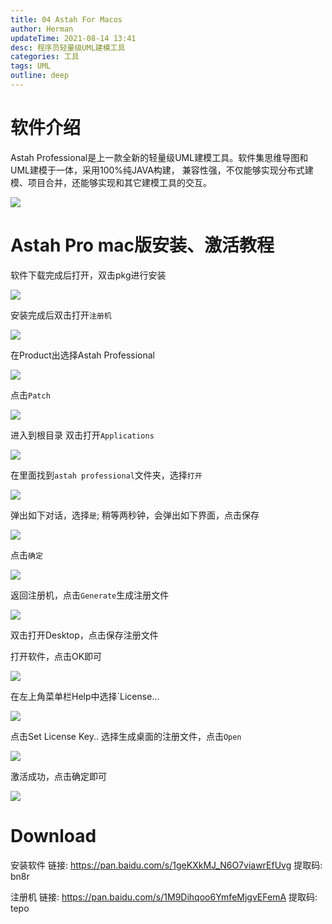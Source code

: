 ```yaml
---
title: 04 Astah For Macos
author: Herman
updateTime: 2021-08-14 13:41
desc: 程序员轻量级UML建模工具
categories: 工具
tags: UML
outline: deep
---
```


# 软件介绍
Astah Professional是上一款全新的轻量级UML建模工具。软件集思维导图和UML建模于一体，采用100%纯JAVA构建， 兼容性强，不仅能够实现分布式建模、项目合并，还能够实现和其它建模工具的交互。

![](https://cdn.jsdelivr.net/gh/silently9527/images/008i3skNgy1gu0dp624saj615q0u077502.jpg)

# Astah Pro mac版安装、激活教程

软件下载完成后打开，双击pkg进行安装

![](https://cdn.jsdelivr.net/gh/silently9527/images/008i3skNgy1gu0dqa5cznj61f40o8dgg02.jpg)

安装完成后双击打开`注册机`

![](https://cdn.jsdelivr.net/gh/silently9527/images/008i3skNgy1gu0drtz9qej615w0g43zg02.jpg)

在Product出选择Astah Professional

![](https://cdn.jsdelivr.net/gh/silently9527/images/008i3skNgy1gu0dsbz95aj60uo0rm42t02.jpg)

点击`Patch`

![](https://cdn.jsdelivr.net/gh/silently9527/images/008i3skNgy1gu0dtix5mij60vs0tqgq202.jpg)

进入到根目录 双击打开`Applications`

![](https://cdn.jsdelivr.net/gh/silently9527/images/008i3skNgy1gu0dum48loj613c0pwjv402.jpg)

在里面找到`astah professional`文件夹，选择`打开`

![](https://cdn.jsdelivr.net/gh/silently9527/images/008i3skNgy1gu0dv36fx8j611s0pitcx02.jpg)

弹出如下对话，选择`是`; 稍等两秒钟，会弹出如下界面，点击保存

![](https://cdn.jsdelivr.net/gh/silently9527/images/008i3skNgy1gu0dwon8q4j614i0rqtcd02.jpg)

点击`确定`

![](https://cdn.jsdelivr.net/gh/silently9527/images/008i3skNgy1gu0dxzbw5aj60zq0tq0x602.jpg)


返回注册机，点击`Generate`生成注册文件

![](https://cdn.jsdelivr.net/gh/silently9527/images/008i3skNgy1gu0dyhrt8pj60wm0sqaek02.jpg)

双击打开Desktop，点击保存注册文件


打开软件，点击OK即可

![](https://cdn.jsdelivr.net/gh/silently9527/images/008i3skNgy1gu0e0puglrj617j0u0whk02.jpg)

在左上角菜单栏Help中选择`License...

![](https://cdn.jsdelivr.net/gh/silently9527/images/008i3skNgy1gu0e1sqc3mj61ns0rego002.jpg)


点击Set License Key..  选择生成桌面的注册文件，点击`Open`

![](https://cdn.jsdelivr.net/gh/silently9527/images/008i3skNgy1gu0e2omn8ij616y0skwh502.jpg)


激活成功，点击确定即可

![](https://cdn.jsdelivr.net/gh/silently9527/images/008i3skNgy1gu0e438yksj61870u0gnx02.jpg)



# Download

安装软件 链接: https://pan.baidu.com/s/1geKXkMJ_N6O7viawrEfUvg 提取码: bn8r

注册机 链接: https://pan.baidu.com/s/1M9Dihqoo6YmfeMjgvEFemA 提取码: tepo
